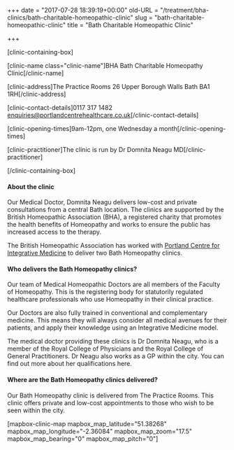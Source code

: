 +++
date = "2017-07-28 18:39:19+00:00"
old-URL = "/treatment/bha-clinics/bath-charitable-homeopathic-clinic"
slug = "bath-charitable-homeopathic-clinic"
title = "Bath Charitable Homeopathic Clinic"

+++

[clinic-containing-box]

[clinic-name class="clinic-name"]BHA Bath Charitable Homeopathy Clinic[/clinic-name]

[clinic-address]The Practice Rooms
26 Upper Borough Walls
Bath
BA1 1RH[/clinic-address]

[clinic-contact-details]0117 317 1482
[enquiries@portlandcentrehealthcare.co.uk](mailto:enquiries@portlandcentrehealthcare.co.uk)[/clinic-contact-details]

[clinic-opening-times]9am-12pm, one Wednesday a month[/clinic-opening-times]

[clinic-practitioner]The clinic is run by Dr Domnita Neagu MD[/clinic-practitioner]

[/clinic-containing-box]

#### About the clinic

Our Medical Doctor, Domnita Neagu delivers low-cost and private consultations from a central Bath location. The clinics are supported by the British Homeopathic Association (BHA), a registered charity that promotes the health benefits of Homeopathy and works to ensure the public has increased access to the therapy.

The British Homeopathic Association has worked with [Portland Centre for Integrative Medicine](http://portlandcentrehealthcare.co.uk/) to deliver two Bath Homeopathy clinics.

#### Who delivers the Bath Homeopathy clinics?

Our team of Medical Homeopathic Doctors are all members of the Faculty of Homeopathy. This is the registering body for statutorily regulated healthcare professionals who use Homeopathy in their clinical practice.

Our Doctors are also fully trained in conventional and complementary medicine. This means they will always consider all medical avenues for their patients, and apply their knowledge using an Integrative Medicine model.

The medical doctor providing these clinics is Dr Domnita Neagu, who is a member of the Royal College of Physicians and the Royal College of General Practitioners. Dr Neagu also works as a GP within the city. You can find out more about her qualifications here.

#### Where are the Bath Homeopathy clinics delivered?

Our Bath Homeopathy clinic is delivered from The Practice Rooms. This clinic offers private and low-cost appointments to those who wish to be seen within the city.

[mapbox-clinic-map mapbox_map_latitude="51.38268" mapbox_map_longitude="-2.36084" mapbox_map_zoom="17.5" mapbox_map_bearing="0" mapbox_map_pitch="0"]
